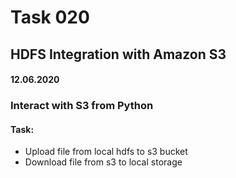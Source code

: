 # Task 020

## HDFS Integration with Amazon S3

#### 12.06.2020

### Interact with S3 from Python

#### Task:
- Upload file from local hdfs to s3 bucket
- Download file from s3 to local storage
